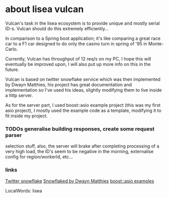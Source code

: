# about lisea vulcan

Vulcan's task in the lisea ecosystem is to provide unique and mostly
serial ID-s. Vulcan should do this extremely efficiently...

In comparison to a Spring boot application; it's like comparing a
great race car to a F1 car designed to do only the casino turn in spring of
'95 in Monte-Carlo.

Currently, Vulcan has throughput of 12 req/s on my PC, I hope this
will eventually be improved upon, I will also put up more info on this
in the future.

Vulcan is based on twitter snowflake service which was then
implemented by Dwayn Matthies, his project has great documentation and
implementation so I've used his ideas, slightly modifying them to live
inside a http server.

As for the server part, I used boost::asio example project (this was my first
asio project), I mostly used the example code as a template, modifying
it to fit inside my project.

### TODOs generalise building responses, create some request parser
selection stuff, also, the server will brake after completing
processing of a very high load, the ID's seem to be negative in the
morning, externalise config for region/workerId, etc...

### links
[Twitter snowflake](https://github.com/twitter-archive/snowflake)
[Snowflaked by Dwayn Matthies](https://github.com/dwayn/snowflaked)
[boost::asio examples](https://www.boost.org/doc/libs/1_74_0/doc/html/boost_asio/examples.html)

LocalWords:  lisea
